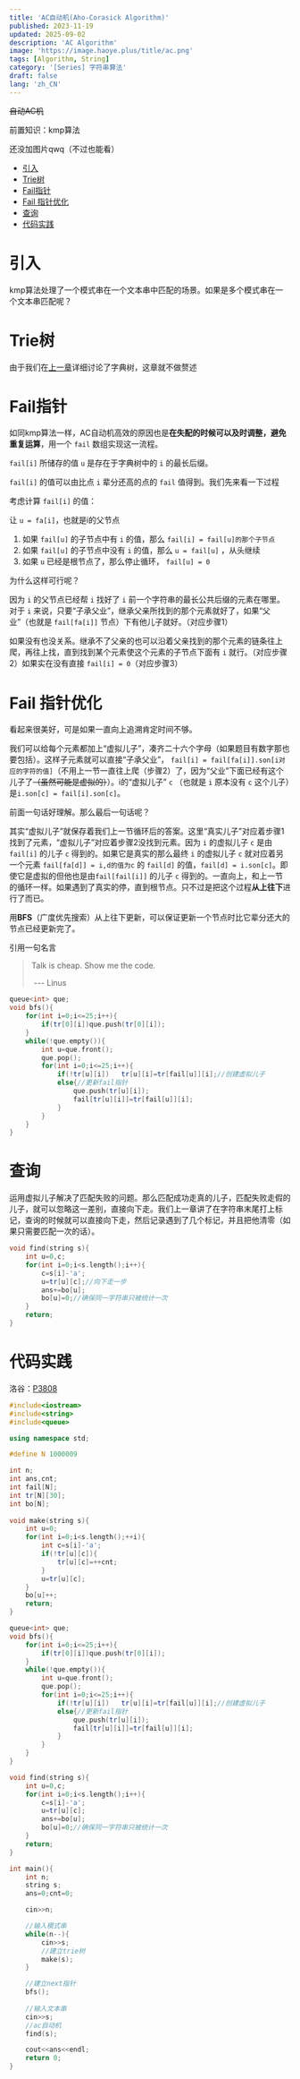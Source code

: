 ```yaml
---
title: 'AC自动机(Aho-Corasick Algorithm)'
published: 2023-11-19
updated: 2025-09-02
description: 'AC Algorithm'
image: 'https://image.haoye.plus/title/ac.png'
tags: [Algorithm, String]
category: '[Series] 字符串算法'
draft: false 
lang: 'zh_CN'
---
```


~~自动AC机~~

前置知识：kmp算法

还没加图片qwq（不过也能看）

- [引入](#引入)
- [Trie树](#trie树)
- [Fail指针](#fail指针)
- [Fail 指针优化](#fail-指针优化)
- [查询](#查询)
- [代码实践](#代码实践)


# 引入

kmp算法处理了一个模式串在一个文本串中匹配的场景。如果是多个模式串在一个文本串匹配呢？

# Trie树

由于我们在[上一章](https://blog.haoye.plus/post/trie)详细讨论了字典树，这章就不做赘述

# Fail指针

如同kmp算法一样，AC自动机高效的原因也是**在失配的时候可以及时调整，避免重复运算**，用一个 `fail` 数组实现这一流程。

`fail[i]` 所储存的值 `u` 是存在于字典树中的 `i` 的最长后缀。

`fail[i]` 的值可以由比点 `i` 辈分还高的点的 `fail` 值得到。我们先来看一下过程

考虑计算 `fail[i]` 的值：

让 `u = fa[i]`，也就是i的父节点

1. 如果 `fail[u]` 的子节点中有 `i` 的值，那么 `fail[i] = fail[u]的那个子节点`
2. 如果 `fail[u]` 的子节点中没有 `i` 的值，那么 `u = fail[u]` ，从头继续
3. 如果 `u` 已经是根节点了，那么停止循环， `fail[u] = 0`

为什么这样可行呢？

因为 `i` 的父节点已经帮 `i` 找好了 `i` 前一个字符串的最长公共后缀的元素在哪里。对于 `i` 来说，只要“子承父业”，继承父亲所找到的那个元素就好了，如果“父业”（也就是 `fail[fa[i]]` 节点）下有他儿子就好。（对应步骤1）

如果没有也没关系。继承不了父亲的也可以沿着父亲找到的那个元素的链条往上爬，再往上找，直到找到某个元素使这个元素的子节点下面有 `i` 就行。（对应步骤2）如果实在没有直接 `fail[i] = 0`（对应步骤3）

# Fail 指针优化

看起来很美好，可是如果一直向上追溯肯定时间不够。

我们可以给每个元素都加上“虚拟儿子”，凑齐二十六个字母（如果题目有数字那也要包括）。这样子元素就可以直接“子承父业”， `fail[i] = fail[fa[i]].son[i对应的字符的值]`（不用上一节一直往上爬（步骤2）了，因为“父业”下面已经有这个儿子了~~（虽然可能是虚拟的）~~）。i的“虚拟儿子” `c` （也就是 `i` 原本没有 `c` 这个儿子）是`i.son[c] = fail[i].son[c]`。

前面一句话好理解。那么最后一句话呢？

其实“虚拟儿子”就保存着我们上一节循环后的答案。这里“真实儿子”对应着步骤1找到了元素，“虚拟儿子”对应着步骤2没找到元素。因为 `i` 的虚拟儿子 `c` 是由  `fail[i]` 的儿子 `c` 得到的。如果它是真实的那么最终 `i` 的虚拟儿子 `c` 就对应着另一个元素 `fail[fa[d]] = i,d的值为c` 的 `fail[d]` 的值，`fail[d] = i.son[c]`。即使它是虚拟的但他也是由`fail[fail[i]]` 的儿子 `c` 得到的。一直向上，和上一节的循环一样。如果遇到了真实的停，直到根节点。只不过是把这个过程**从上往下**进行了而已。

用**BFS**（广度优先搜索）从上往下更新，可以保证更新一个节点时比它辈分还大的节点已经更新完了。

引用一句名言

> Talk is cheap. Show me the code. 
>
> ​                                               --- Linus

```c++
queue<int> que;
void bfs(){
    for(int i=0;i<=25;i++){
        if(tr[0][i])que.push(tr[0][i]);
    }
    while(!que.empty()){
        int u=que.front();
        que.pop();
        for(int i=0;i<=25;i++){
            if(!tr[u][i])   tr[u][i]=tr[fail[u]][i];//创建虚拟儿子
            else{//更新fail指针
                que.push(tr[u][i]);
                fail[tr[u][i]]=tr[fail[u]][i];
            }
        }
    }
}
```



# 查询

运用虚拟儿子解决了匹配失败的问题。那么匹配成功走真的儿子，匹配失败走假的儿子，就可以忽略这一差别，直接向下走。我们上一章讲了在字符串末尾打上标记，查询的时候就可以直接向下走，然后记录遇到了几个标记，并且把他清零（如果只需要匹配一次的话）。

```c++
void find(string s){
    int u=0,c;
    for(int i=0;i<s.length();i++){
        c=s[i]-'a';
        u=tr[u][c];//向下走一步
        ans+=bo[u];
        bo[u]=0;//确保同一字符串只被统计一次
    }
    return;
}
```



# 代码实践

洛谷：[P3808](https://www.luogu.com.cn/problem/P3808)

```c++
#include<iostream>
#include<string>
#include<queue>

using namespace std;

#define N 1000009

int n;
int ans,cnt;
int fail[N];
int tr[N][30];
int bo[N];
 
void make(string s){
    int u=0;
    for(int i=0;i<s.length();++i){
        int c=s[i]-'a';
        if(!tr[u][c]){
            tr[u][c]=++cnt;
        }
        u=tr[u][c];
    }
    bo[u]++;
    return;
}

queue<int> que;
void bfs(){
    for(int i=0;i<=25;i++){
        if(tr[0][i])que.push(tr[0][i]);
    }
    while(!que.empty()){
        int u=que.front();
        que.pop();
        for(int i=0;i<=25;i++){
            if(!tr[u][i])   tr[u][i]=tr[fail[u]][i];//创建虚拟儿子
            else{//更新fail指针
                que.push(tr[u][i]);
                fail[tr[u][i]]=tr[fail[u]][i];
            }
        }
    }
}

void find(string s){
    int u=0,c;
    for(int i=0;i<s.length();i++){
        c=s[i]-'a';
        u=tr[u][c];
        ans+=bo[u];
        bo[u]=0;//确保同一字符串只被统计一次
    }
    return;
}

int main(){
    int n;
    string s;
    ans=0;cnt=0;

    cin>>n;

    //输入模式串
    while(n--){
        cin>>s;
        //建立trie树
        make(s);
    }

    //建立next指针
    bfs();
    
    //输入文本串
    cin>>s;
    //ac自动机
    find(s);

    cout<<ans<<endl;
    return 0;
}
```

